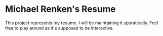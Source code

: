 # Michael Renken's Resume

This project represents my resume. I will be maintaining it sporatically. Feel
free to play around as it's supposed to be interactive.
